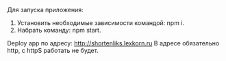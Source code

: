 Для запуска приложения:
1. Установить необходимые зависимости командой: npm i.
2. Набрать команду: npm start.

Deploy app по адресу: http://shortenliks.lexkorn.ru
В адресе обязательно http, с httpS работать не будет.
